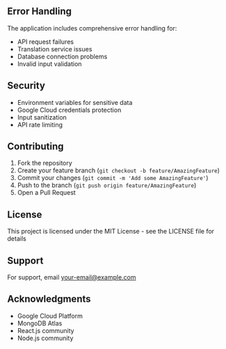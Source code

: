 
## Error Handling

The application includes comprehensive error handling for:
- API request failures
- Translation service issues
- Database connection problems
- Invalid input validation

## Security

- Environment variables for sensitive data
- Google Cloud credentials protection
- Input sanitization
- API rate limiting

## Contributing

1. Fork the repository
2. Create your feature branch (`git checkout -b feature/AmazingFeature`)
3. Commit your changes (`git commit -m 'Add some AmazingFeature'`)
4. Push to the branch (`git push origin feature/AmazingFeature`)
5. Open a Pull Request

## License

This project is licensed under the MIT License - see the LICENSE file for details

## Support

For support, email [your-email@example.com](mailto:your-email@example.com)

## Acknowledgments

- Google Cloud Platform
- MongoDB Atlas
- React.js community
- Node.js community
